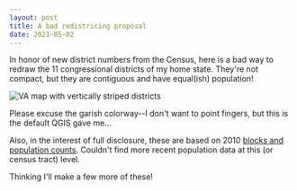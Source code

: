 ```yaml
---
layout: post
title: A bad redistricing proposal
date: 2021-05-02
---
```


In honor of new district numbers from the Census, here is a bad way to redraw the 11 congressional districts of my home state. They're not compact, but they are contiguous and have equal(ish) population!

![VA map with vertically striped districts](/img/va_vertical.png)

Please excuse the garish colorway--I don't want to point fingers, but this is the default QGIS gave me...

Also, in the interest of full disclosure, these are based on 2010 [blocks and population counts](https://www2.census.gov/geo/tiger/TIGER2010BLKPOPHU/). Couldn't find more recent population data at this (or census tract) level.

Thinking I'll make a few more of these!
